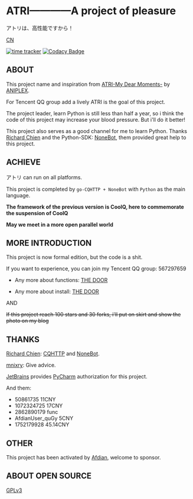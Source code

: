 # ATRI————A project of pleasure
アトリは、高性能ですから！

[CN](README_CN.md)

[![time tracker](https://wakatime.com/badge/github/Kyomotoi/ATRI.svg)](https://wakatime.com/badge/github/Kyomotoi/ATRI)
[![Codacy Badge](https://app.codacy.com/project/badge/Grade/bef72993062f422f83e882c6d8e6f20e)](https://www.codacy.com/manual/Kyomotoi/ATRI?utm_source=github.com&amp;utm_medium=referral&amp;utm_content=Kyomotoi/ATRI&amp;utm_campaign=Badge_Grade)
## ABOUT
This project name and inspiration from [ATRI-My Dear Moments-](https://atri-mdm.com/) by [ANIPLEX](https://aniplex-exe.com/).

For Tencent QQ group add a lively ATRI is the goal of this project.

The project leader, learn Python is still less than half a year, so i think the code of this project may increase your blood pressure. But i'll do it better!

This project also serves as a good channel for me to learn Python. Thanks [Richard Chien](https://github.com/richardchien) and the Python-SDK: [NoneBot](https://github.com/nonebot/nonebot), them provided great help to this project.

## ACHIEVE
アトリ can run on all platforms.

This project is completed by `go-CQHTTP + NoneBot` with `Python` as the main language.

**The framework of the previous version is CoolQ, here to commemorate the suspension of CoolQ**

**May we meet in a more open parallel world**

## MORE INTRODUCTION
This project is now formal edition, but the code is a shit.

If you want to experience, you can join my Tencent QQ group: 567297659

- Any more about functions: [THE DOOR](https://blog.lolihub.icu/#/ATRI/user)

- Any more about install: [THE DOOR](https://blog.lolihub.icu/#/ATRI/install)

AND

~~If this project reach 100 stars and 30 forks, i'll put on skirt and show the photo on my blog~~

## THANKS
[Richard Chien](https://github.com/richardchien): [CQHTTP](https://github.com/richardchien/coolq-http-api) and [NoneBot](https://github.com/nonebot/nonebot).

[mnixry](https://github.com/mnixry): Give advice.

[JetBrains](https://www.jetbrains.com/) provides [PyCharm](https://www.jetbrains.com/pycharm/) authorization for this project.

And them:
 - 50861735 11CNY
 - 1072324725 17CNY
 - 2862890179 func
 - AfdianUser_quGy 5CNY
 - 1752179928 45.14CNY

## OTHER
This project has been activated by [Afdian](https://afdian.net/@Kyomotoi), welcome to sponsor.

## ABOUT OPEN SOURCE
[GPLv3](https://github.com/Kyomotoi/Aya/blob/master/LICENSE)
